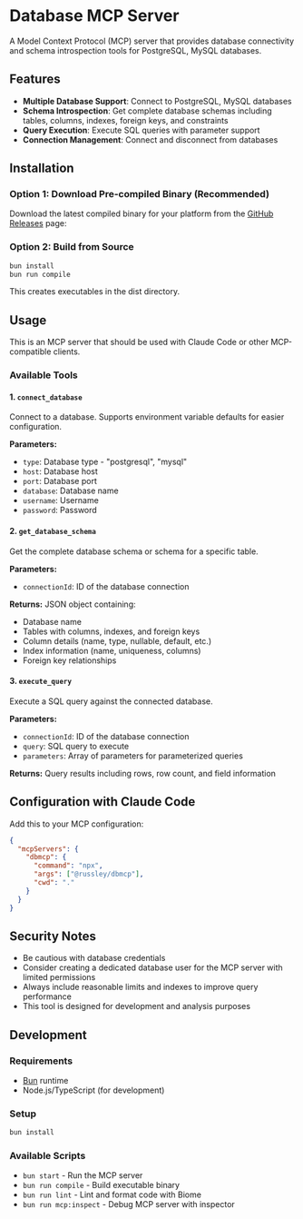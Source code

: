 # Database MCP Server

A Model Context Protocol (MCP) server that provides database connectivity and schema introspection tools for PostgreSQL, MySQL databases.

## Features

- **Multiple Database Support**: Connect to PostgreSQL, MySQL databases
- **Schema Introspection**: Get complete database schemas including tables, columns, indexes, foreign keys, and constraints
- **Query Execution**: Execute SQL queries with parameter support
- **Connection Management**: Connect and disconnect from databases

## Installation

### Option 1: Download Pre-compiled Binary (Recommended)

Download the latest compiled binary for your platform from the [GitHub Releases](https://github.com/russley/db-mcp/releases) page:

### Option 2: Build from Source

```bash
bun install
bun run compile
```

This creates executables in the dist directory.

## Usage

This is an MCP server that should be used with Claude Code or other MCP-compatible clients.

### Available Tools

#### 1. `connect_database`
Connect to a database. Supports environment variable defaults for easier configuration.

**Parameters:**
- `type`: Database type - "postgresql", "mysql"
- `host`: Database host
- `port`: Database port
- `database`: Database name
- `username`: Username
- `password`: Password


#### 2. `get_database_schema`
Get the complete database schema or schema for a specific table.

**Parameters:**
- `connectionId`: ID of the database connection

**Returns:** JSON object containing:
- Database name
- Tables with columns, indexes, and foreign keys
- Column details (name, type, nullable, default, etc.)
- Index information (name, uniqueness, columns)
- Foreign key relationships

#### 3. `execute_query`
Execute a SQL query against the connected database.

**Parameters:**
- `connectionId`: ID of the database connection
- `query`: SQL query to execute
- `parameters`: Array of parameters for parameterized queries

**Returns:** Query results including rows, row count, and field information

## Configuration with Claude Code

Add this to your MCP configuration:

```json
{
  "mcpServers": {
    "dbmcp": {
      "command": "npx",
      "args": ["@russley/dbmcp"],
      "cwd": "."
    }
  }
}
```


## Security Notes

- Be cautious with database credentials
- Consider creating a dedicated database user for the MCP server with limited permissions
- Always include reasonable limits and indexes to improve query performance
- This tool is designed for development and analysis purposes

## Development

### Requirements
- [Bun](https://bun.sh/) runtime
- Node.js/TypeScript (for development)

### Setup
```bash
bun install
```

### Available Scripts
- `bun start` - Run the MCP server
- `bun run compile` - Build executable binary
- `bun run lint` - Lint and format code with Biome
- `bun run mcp:inspect` - Debug MCP server with inspector

